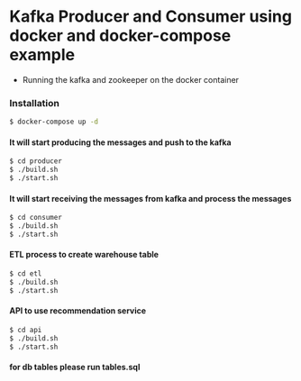 # Kafka Producer and Consumer using docker and docker-compose example

- Running the kafka and zookeeper on the docker container

### Installation

```sh
$ docker-compose up -d
```

#### It will start producing the messages and push to the kafka
```sh
$ cd producer
$ ./build.sh
$ ./start.sh
```

#### It will start receiving the messages from kafka and process the messages
```sh
$ cd consumer
$ ./build.sh
$ ./start.sh
```

#### ETL process to create warehouse table
```sh
$ cd etl
$ ./build.sh
$ ./start.sh
```

#### API to use recommendation service
```sh
$ cd api
$ ./build.sh
$ ./start.sh
```

#### for db tables please run tables.sql
